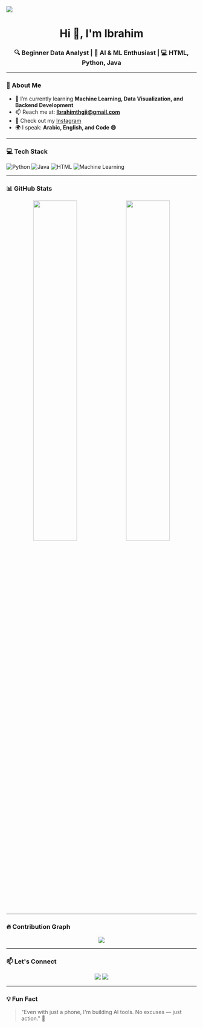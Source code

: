 <!-- تحريك بسيط -->
<img src="https://readme-typing-svg.herokuapp.com/?lines=Welcome+to+my+GitHub!;I+am+a+beginner+Data+Analyst;AI+and+ML+Enthusiast;Always+Learning...&center=true&width=500&height=50" />

<h1 align="center">Hi 👋, I'm Ibrahim</h1>
<h3 align="center">🔍 Beginner Data Analyst | 🤖 AI & ML Enthusiast | 💻 HTML, Python, Java</h3>

---

### 🧠 About Me

- 🌱 I’m currently learning **Machine Learning, Data Visualization, and Backend Development**
- 📫 Reach me at: **[Ibrahimthgji@gmail.com](mailto:Ibrahimthgji@gmail.com)**
- 📸 Check out my [Instagram](https://www.instagram.com/iiibrahim08?igsh=YzljYTk1ODg3Zg==)
- 🌍 I speak: **Arabic, English, and Code 😄**

---

### 💻 Tech Stack

![Python](https://img.shields.io/badge/Python-3776AB?style=for-the-badge&logo=python&logoColor=white)
![Java](https://img.shields.io/badge/Java-ED8B00?style=for-the-badge&logo=java&logoColor=white)
![HTML](https://img.shields.io/badge/HTML5-E34F26?style=for-the-badge&logo=html5&logoColor=white)
![Machine Learning](https://img.shields.io/badge/-Machine%20Learning-brightgreen?style=for-the-badge)

---

### 📊 GitHub Stats

<p align="center">
  <img src="https://github-readme-stats.vercel.app/api?username=iiibrahim08&show_icons=true&theme=radical" width="48%" />
  <img src="https://github-readme-streak-stats.herokuapp.com/?user=iiibrahim08&theme=radical" width="48%" />
</p>

---

### 🔥 Contribution Graph

<p align="center">
  <img src="https://github-readme-activity-graph.cyclic.app/graph?username=iiibrahim08&theme=redical" />
</p>

---

### 📫 Let's Connect

<p align="center">
  <a href="mailto:Ibrahimthgji@gmail.com"><img src="https://img.shields.io/badge/Gmail-D14836?style=for-the-badge&logo=gmail&logoColor=white"/></a>
  <a href="https://www.instagram.com/iiibrahim08"><img src="https://img.shields.io/badge/Instagram-E4405F?style=for-the-badge&logo=instagram&logoColor=white"/></a>
</p>

---

### 💡 Fun Fact

> "Even with just a phone, I'm building AI tools. No excuses — just action." 🚀
